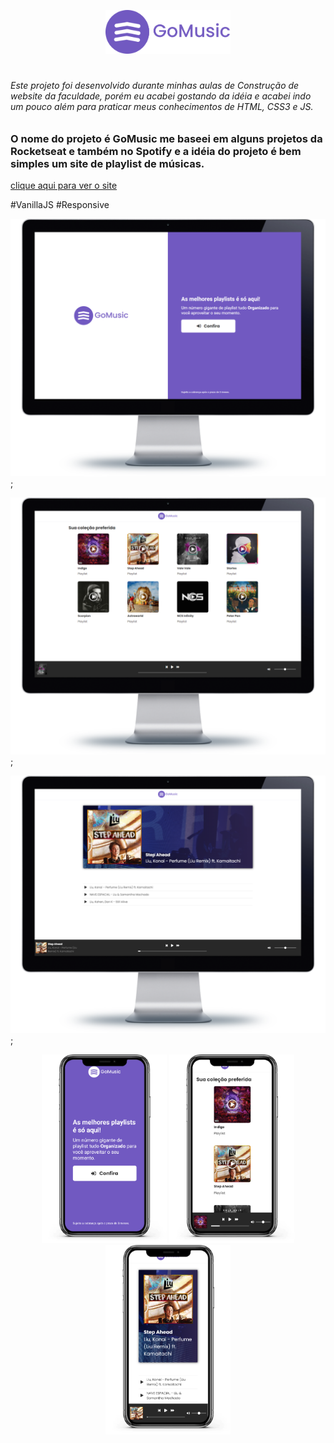<p align="center">
  <img src="./readmeImages/logo.png" width="200">
</p>

# 

###### Este projeto foi desenvolvido durante minhas aulas de Construção de website da faculdade, porém eu acabei gostando da idéia e acabei indo um pouco além para praticar meus conhecimentos de HTML, CSS3 e JS.

### O nome do projeto é GoMusic me baseei em alguns projetos da Rocketseat e também no Spotify e a idéia do projeto é bem simples um site de playlist de músicas.

[clique aqui para ver o site](https://gomusic.netlify.app/landing.html)

#VanillaJS #Responsive

![landing](./readmeImages/landing.png);

![landing](./readmeImages/index.png);

![landing](./readmeImages/detail.png);


<p align="center">
  <img src="./readmeImages/landing-phone.png" width="200">
  <img src="./readmeImages/index-phone.png" width="200">
  <img src="./readmeImages/detail-phone.png" width="200">
</p>
